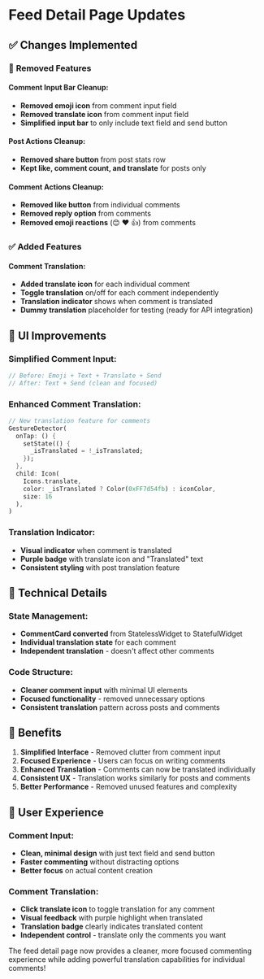 # Feed Detail Page Updates

## ✅ **Changes Implemented**

### 🚫 **Removed Features**

#### **Comment Input Bar Cleanup:**

- **Removed emoji icon** from comment input field
- **Removed translate icon** from comment input field
- **Simplified input bar** to only include text field and send button

#### **Post Actions Cleanup:**

- **Removed share button** from post stats row
- **Kept like, comment count, and translate** for posts only

#### **Comment Actions Cleanup:**

- **Removed like button** from individual comments
- **Removed reply option** from comments
- **Removed emoji reactions** (😊 ❤️ 👍) from comments

### ✅ **Added Features**

#### **Comment Translation:**

- **Added translate icon** for each individual comment
- **Toggle translation** on/off for each comment independently
- **Translation indicator** shows when comment is translated
- **Dummy translation** placeholder for testing (ready for API integration)

## 🎨 **UI Improvements**

### **Simplified Comment Input:**

```dart
// Before: Emoji + Text + Translate + Send
// After: Text + Send (clean and focused)
```

### **Enhanced Comment Translation:**

```dart
// New translation feature for comments
GestureDetector(
  onTap: () {
    setState(() {
      _isTranslated = !_isTranslated;
    });
  },
  child: Icon(
    Icons.translate,
    color: _isTranslated ? Color(0xFF7d54fb) : iconColor,
    size: 16
  ),
)
```

### **Translation Indicator:**

- **Visual indicator** when comment is translated
- **Purple badge** with translate icon and "Translated" text
- **Consistent styling** with post translation feature

## 🔧 **Technical Details**

### **State Management:**

- **CommentCard converted** from StatelessWidget to StatefulWidget
- **Individual translation state** for each comment
- **Independent translation** - doesn't affect other comments

### **Code Structure:**

- **Cleaner comment input** with minimal UI elements
- **Focused functionality** - removed unnecessary options
- **Consistent translation** pattern across posts and comments

## 🚀 **Benefits**

1. **Simplified Interface** - Removed clutter from comment input
2. **Focused Experience** - Users can focus on writing comments
3. **Enhanced Translation** - Comments can now be translated individually
4. **Consistent UX** - Translation works similarly for posts and comments
5. **Better Performance** - Removed unused features and complexity

## 📱 **User Experience**

### **Comment Input:**

- **Clean, minimal design** with just text field and send button
- **Faster commenting** without distracting options
- **Better focus** on actual content creation

### **Comment Translation:**

- **Click translate icon** to toggle translation for any comment
- **Visual feedback** with purple highlight when translated
- **Translation badge** clearly indicates translated content
- **Independent control** - translate only the comments you want

The feed detail page now provides a cleaner, more focused commenting experience while adding powerful translation capabilities for individual comments!
